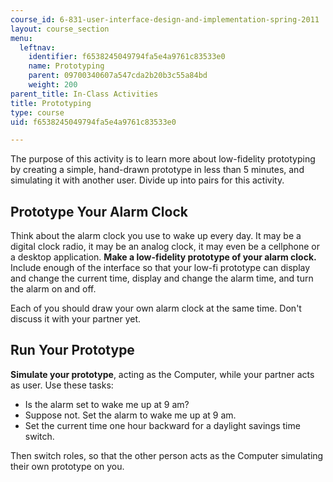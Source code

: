 ```yaml
---
course_id: 6-831-user-interface-design-and-implementation-spring-2011
layout: course_section
menu:
  leftnav:
    identifier: f6538245049794fa5e4a9761c83533e0
    name: Prototyping
    parent: 09700340607a547cda2b20b3c55a84bd
    weight: 200
parent_title: In-Class Activities
title: Prototyping
type: course
uid: f6538245049794fa5e4a9761c83533e0

---
```


The purpose of this activity is to learn more about low-fidelity prototyping by creating a simple, hand-drawn prototype in less than 5 minutes, and simulating it with another user. Divide up into pairs for this activity.

Prototype Your Alarm Clock
--------------------------

Think about the alarm clock you use to wake up every day. It may be a digital clock radio, it may be an analog clock, it may even be a cellphone or a desktop application. **Make a low-fidelity prototype of your alarm clock.** Include enough of the interface so that your low-fi prototype can display and change the current time, display and change the alarm time, and turn the alarm on and off.

Each of you should draw your own alarm clock at the same time. Don't discuss it with your partner yet.

Run Your Prototype
------------------

**Simulate your prototype**, acting as the Computer, while your partner acts as user. Use these tasks:

*   Is the alarm set to wake me up at 9 am?
*   Suppose not. Set the alarm to wake me up at 9 am.
*   Set the current time one hour backward for a daylight savings time switch.

Then switch roles, so that the other person acts as the Computer simulating their own prototype on you.